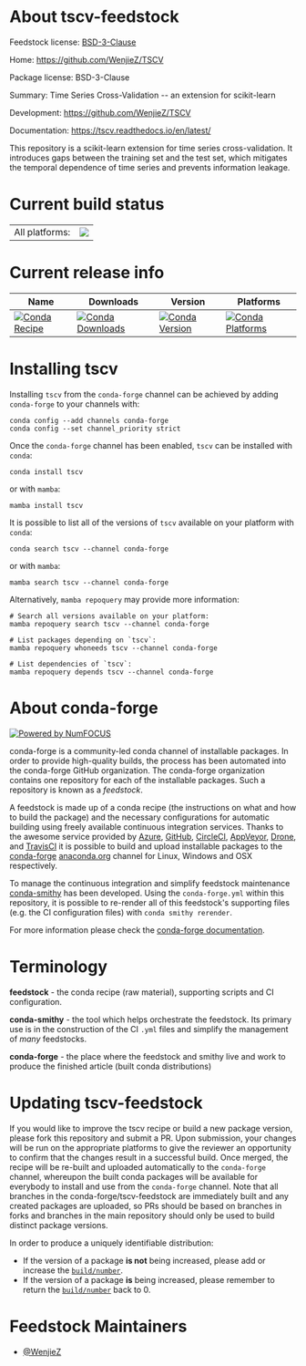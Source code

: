 About tscv-feedstock
====================

Feedstock license: [BSD-3-Clause](https://github.com/conda-forge/tscv-feedstock/blob/main/LICENSE.txt)

Home: https://github.com/WenjieZ/TSCV

Package license: BSD-3-Clause

Summary: Time Series Cross-Validation -- an extension for scikit-learn

Development: https://github.com/WenjieZ/TSCV

Documentation: https://tscv.readthedocs.io/en/latest/

This repository is a scikit-learn extension for time series cross-validation.
It introduces gaps between the training set and the test set,
which mitigates the temporal dependence of time series and prevents information leakage.


Current build status
====================


<table><tr><td>All platforms:</td>
    <td>
      <a href="https://dev.azure.com/conda-forge/feedstock-builds/_build/latest?definitionId=12520&branchName=main">
        <img src="https://dev.azure.com/conda-forge/feedstock-builds/_apis/build/status/tscv-feedstock?branchName=main">
      </a>
    </td>
  </tr>
</table>

Current release info
====================

| Name | Downloads | Version | Platforms |
| --- | --- | --- | --- |
| [![Conda Recipe](https://img.shields.io/badge/recipe-tscv-green.svg)](https://anaconda.org/conda-forge/tscv) | [![Conda Downloads](https://img.shields.io/conda/dn/conda-forge/tscv.svg)](https://anaconda.org/conda-forge/tscv) | [![Conda Version](https://img.shields.io/conda/vn/conda-forge/tscv.svg)](https://anaconda.org/conda-forge/tscv) | [![Conda Platforms](https://img.shields.io/conda/pn/conda-forge/tscv.svg)](https://anaconda.org/conda-forge/tscv) |

Installing tscv
===============

Installing `tscv` from the `conda-forge` channel can be achieved by adding `conda-forge` to your channels with:

```
conda config --add channels conda-forge
conda config --set channel_priority strict
```

Once the `conda-forge` channel has been enabled, `tscv` can be installed with `conda`:

```
conda install tscv
```

or with `mamba`:

```
mamba install tscv
```

It is possible to list all of the versions of `tscv` available on your platform with `conda`:

```
conda search tscv --channel conda-forge
```

or with `mamba`:

```
mamba search tscv --channel conda-forge
```

Alternatively, `mamba repoquery` may provide more information:

```
# Search all versions available on your platform:
mamba repoquery search tscv --channel conda-forge

# List packages depending on `tscv`:
mamba repoquery whoneeds tscv --channel conda-forge

# List dependencies of `tscv`:
mamba repoquery depends tscv --channel conda-forge
```


About conda-forge
=================

[![Powered by
NumFOCUS](https://img.shields.io/badge/powered%20by-NumFOCUS-orange.svg?style=flat&colorA=E1523D&colorB=007D8A)](https://numfocus.org)

conda-forge is a community-led conda channel of installable packages.
In order to provide high-quality builds, the process has been automated into the
conda-forge GitHub organization. The conda-forge organization contains one repository
for each of the installable packages. Such a repository is known as a *feedstock*.

A feedstock is made up of a conda recipe (the instructions on what and how to build
the package) and the necessary configurations for automatic building using freely
available continuous integration services. Thanks to the awesome service provided by
[Azure](https://azure.microsoft.com/en-us/services/devops/), [GitHub](https://github.com/),
[CircleCI](https://circleci.com/), [AppVeyor](https://www.appveyor.com/),
[Drone](https://cloud.drone.io/welcome), and [TravisCI](https://travis-ci.com/)
it is possible to build and upload installable packages to the
[conda-forge](https://anaconda.org/conda-forge) [anaconda.org](https://anaconda.org/)
channel for Linux, Windows and OSX respectively.

To manage the continuous integration and simplify feedstock maintenance
[conda-smithy](https://github.com/conda-forge/conda-smithy) has been developed.
Using the ``conda-forge.yml`` within this repository, it is possible to re-render all of
this feedstock's supporting files (e.g. the CI configuration files) with ``conda smithy rerender``.

For more information please check the [conda-forge documentation](https://conda-forge.org/docs/).

Terminology
===========

**feedstock** - the conda recipe (raw material), supporting scripts and CI configuration.

**conda-smithy** - the tool which helps orchestrate the feedstock.
                   Its primary use is in the construction of the CI ``.yml`` files
                   and simplify the management of *many* feedstocks.

**conda-forge** - the place where the feedstock and smithy live and work to
                  produce the finished article (built conda distributions)


Updating tscv-feedstock
=======================

If you would like to improve the tscv recipe or build a new
package version, please fork this repository and submit a PR. Upon submission,
your changes will be run on the appropriate platforms to give the reviewer an
opportunity to confirm that the changes result in a successful build. Once
merged, the recipe will be re-built and uploaded automatically to the
`conda-forge` channel, whereupon the built conda packages will be available for
everybody to install and use from the `conda-forge` channel.
Note that all branches in the conda-forge/tscv-feedstock are
immediately built and any created packages are uploaded, so PRs should be based
on branches in forks and branches in the main repository should only be used to
build distinct package versions.

In order to produce a uniquely identifiable distribution:
 * If the version of a package **is not** being increased, please add or increase
   the [``build/number``](https://docs.conda.io/projects/conda-build/en/latest/resources/define-metadata.html#build-number-and-string).
 * If the version of a package **is** being increased, please remember to return
   the [``build/number``](https://docs.conda.io/projects/conda-build/en/latest/resources/define-metadata.html#build-number-and-string)
   back to 0.

Feedstock Maintainers
=====================

* [@WenjieZ](https://github.com/WenjieZ/)


